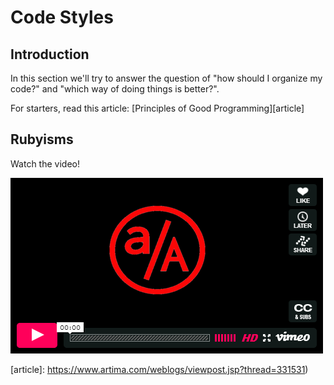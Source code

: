 # Code Styles

## Introduction

In this section we'll try to answer the question of "how should I organize my code?" and "which way of doing things is better?".

For starters, read this article: [Principles of Good Programming][article]

## Rubyisms

Watch the video!

[![Rubyisms](../video_link.png)](https://vimeo.com/181705461)

[article]: https://www.artima.com/weblogs/viewpost.jsp?thread=331531)
